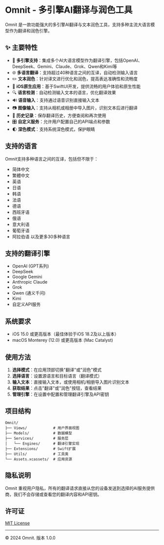 # Omnit - 多引擎AI翻译与润色工具

Omnit 是一款功能强大的多引擎AI翻译与文本润色工具，支持多种主流大语言模型作为翻译和润色引擎。

## ✨ 主要特性

- 🔄 **多引擎支持**：集成多个AI大语言模型作为翻译引擎，包括OpenAI、DeepSeek、Gemini、Claude、Grok、Qwen和Kimi等
- 🌐 **多语言翻译**：支持超过40种语言之间的互译，自动检测输入语言
- ✏️ **文本润色**：针对译文进行优化和润色，提高表达准确性和流畅度
- 📱 **iOS原生应用**：基于SwiftUI开发，提供流畅的用户体验和原生性能
- 🔍 **语言检测**：自动检测输入文本的语言，优化翻译效果
- 🔊 **语音输入**：支持通过语音识别直接输入文本
- 📷 **图像输入**：支持从相机或相册中导入图片，识别文本后进行翻译
- 📝 **历史记录**：保存翻译历史，方便查阅和再次使用
- 🎛️ **自定义服务**：允许用户配置自己的API端点和参数
- 🌓 **深色模式**：支持系统深色模式，保护眼睛

## 支持的语言

Omnit支持多种语言之间的互译，包括但不限于：
- 简体中文
- 繁體中文
- 英语
- 日语
- 韩语
- 法语
- 德语
- 西班牙语
- 俄语
- 意大利语
- 葡萄牙语
- 阿拉伯语
以及更多30多种语言

## 支持的翻译引擎

- OpenAI (GPT系列)
- DeepSeek
- Google Gemini
- Anthropic Claude
- Grok
- Qwen (通义千问)
- Kimi
- 自定义API服务

## 系统要求

- iOS 15.0 或更高版本（最佳体验于iOS 18.2及以上版本）
- macOS Monterey (12.0) 或更高版本 (Mac Catalyst)

## 使用方法

1. **选择模式**：在应用顶部切换"翻译"或"润色"模式
2. **选择语言**：设置源语言和目标语言（翻译模式）
3. **输入文本**：直接输入文本，或使用相机/相册导入图片识别文本
4. **获取结果**：点击"翻译"或"润色"按钮，查看结果
5. **管理引擎**：在设置中配置和管理翻译引擎及API密钥

## 项目结构

```
Omnit/
├── Views/            # 用户界面视图
├── Models/           # 数据模型
├── Services/         # 服务层
│   └── Engines/      # 翻译引擎实现
├── Extensions/       # Swift扩展
├── Utils/            # 工具类
└── Assets.xcassets/  # 应用资源
```

## 隐私说明

Omnit 重视用户隐私，所有的翻译请求直接从您的设备发送到选择的AI服务提供商，我们不会存储或查看您的翻译内容和API密钥。

## 许可证

[MIT License](LICENSE)

---

© 2024 Omnit. 版本 1.0.0

